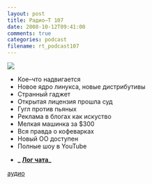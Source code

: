 ```yaml
---
layout: post
title: Радио–Т 107
date: 2008-10-12T09:41:00
comments: true
categories: podcast
filename: rt_podcast107
---
```

![](https://radio-t.com/images/radio-t/rt107.png)


- Кое–что надвигается
- Новое ядро линукса, новые дистрибутивы
- Странный гаджет
- Открытая лицензия прошла суд
- Гугл против пьяных
- Реклама в блогах как искуство
- Мелкая машинка за $300
- Вся правда о кофеварках
- Новый ОО доступен
- Полные шоу в YouTube

* **_ [Лог чата](/chat/logs/radio-t-107.html)_**

[аудио](http://cdn.radio-t.com/rt_podcast107.mp3)
<audio src="http://cdn.radio-t.com/rt_podcast107.mp3" preload="none"></audio>

